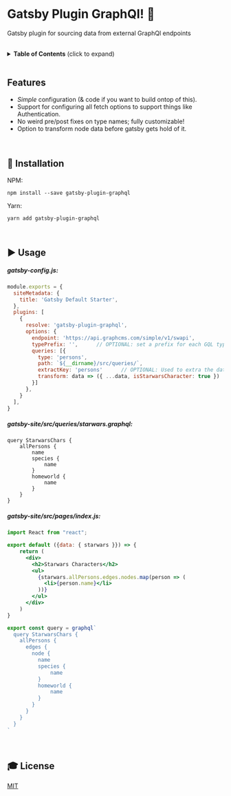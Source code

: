 # Gatsby Plugin GraphQl! 🚀

Gatsby plugin for sourcing data from external GraphQl endpoints

<br />

<details>
 <summary><strong>Table of Contents</strong> (click to expand)</summary>

* [Installation](#-installation)
* [Usage](#️-usage)
* [Todo](#️-todo)
* [License](#-license)
</details>

<br />

## Features

* *Simple* configuration (& code if you want to build ontop of this).
* Support for configuring all fetch options to support things like Authentication.
* No weird pre/post fixes on type names; fully customizable!
* Option to transform node data before gatsby gets hold of it.


<br />

## 💾  Installation

NPM:
```
npm install --save gatsby-plugin-graphql
```

Yarn:
```
yarn add gatsby-plugin-graphql
```

<br />

## ▶️  Usage

##### gatsby-config.js:
```js
module.exports = {
  siteMetadata: {
    title: 'Gatsby Default Starter',
  },
  plugins: [
    {
      resolve: 'gatsby-plugin-graphql',
      options: {
        endpoint: 'https://api.graphcms.com/simple/v1/swapi',
        typePrefix: '',      // OPTIONAL: set a prefix for each GQL type.
        queries: [{
          type: 'persons',
          path: `${__dirname}/src/queries/`,
          extractKey: 'persons'      // OPTIONAL: Used to extra the data from the graphql JSON response (Example: { persons: [...] }). Usefull if you want your type to named different to the type name from the endpoint.
          transform: data => ({ ...data, isStarwarsCharacter: true })  // OPTIONAL: Used to mutate the GQL node data. It is called with each node before it is passed to gatsby's createNode function.
        }]
      },
    }
  ],
}

```

##### gatsby-site/src/queries/starwars.graphql:
```
query StarwarsChars { 
    allPersons {
        name
        species {
            name
        }
        homeworld {
            name
        }
    }
}
````

##### gatsby-site/src/pages/index.js:
```jsx
import React from "react";

export default ({data: { starwars }}) => {
    return (
      <div>
        <h2>Starwars Characters</h2>
        <ul>
          {starwars.allPersons.edges.nodes.map(person => (
            <li>{person.name}</li>
          ))}
        </ul>
      </div>
    )
}

export const query = graphql`
  query StarwarsChars {
    allPersons {
      edges {
        node {
          name
          species {
              name
          }
          homeworld {
              name
          }
        }
      }
    }
  }
`
````

<br />

## 🎓 License

[MIT](http://webpro.mit-license.org/)